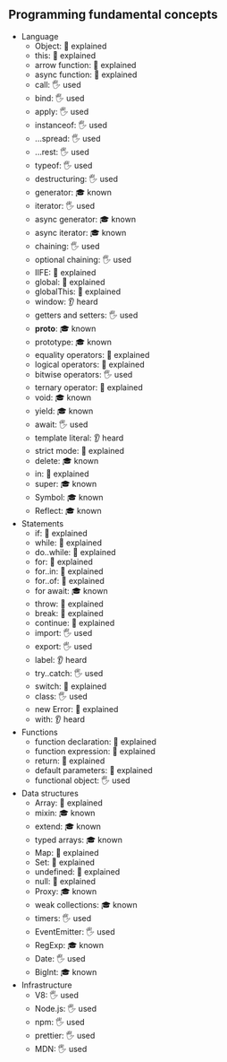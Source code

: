 ## Programming fundamental concepts

- Language
  - Object: 🙋 explained
  - this: 🙋 explained
  - arrow function: 🙋 explained
  - async function: 🙋 explained
  - call: 🖐️ used
  - bind: 🖐️ used
  - apply: 🖐️ used
  - instanceof: 🖐️ used
  - ...spread: 🖐️ used
  - ...rest: 🖐️ used
  - typeof: 🖐️ used
  - destructuring: 🖐️ used
  - generator: 🎓 known
  - iterator: 🖐️ used
  - async generator: 🎓 known
  - async iterator: 🎓 known
  - chaining: 🖐️ used
  - optional chaining: 🖐️ used
  - IIFE: 🙋 explained
  - global: 🙋 explained
  - globalThis: 🙋 explained
  - window: 👂 heard
  - getters and setters: 🖐️ used
  - __proto__: 🎓 known
  - prototype: 🎓 known
  - equality operators: 🙋 explained
  - logical operators: 🙋 explained
  - bitwise operators: 🖐️ used
  - ternary operator: 🙋 explained
  - void: 🎓 known
  - yield: 🎓 known
  - await: 🖐️ used
  - template literal: 👂 heard
  - strict mode: 🙋 explained
  - delete: 🎓 known
  - in: 🙋 explained
  - super: 🎓 known
  - Symbol: 🎓 known
  - Reflect: 🎓 known
- Statements
  - if: 🙋 explained
  - while: 🙋 explained
  - do..while: 🙋 explained
  - for: 🙋 explained
  - for..in: 🙋 explained
  - for..of: 🙋 explained
  - for await: 🎓 known
  - throw: 🙋 explained
  - break: 🙋 explained
  - continue: 🙋 explained
  - import: 🖐️ used
  - export: 🖐️ used
  - label: 👂 heard
  - try..catch: 🖐️ used
  - switch: 🙋 explained
  - class: 🖐️ used
  - new Error: 🙋 explained
  - with: 👂 heard
- Functions
  - function declaration: 🙋 explained
  - function expression: 🙋 explained
  - return: 🙋 explained
  - default parameters: 🙋 explained
  - functional object: 🖐️ used
- Data structures
  - Array: 🙋 explained
  - mixin: 🎓 known
  - extend: 🎓 known
  - typed arrays: 🎓 known
  - Map: 🙋 explained
  - Set: 🙋 explained
  - undefined: 🙋 explained
  - null: 🙋 explained
  - Proxy: 🎓 known
  - weak collections: 🎓 known
  - timers: 🖐️ used
  - EventEmitter: 🖐️ used
  - RegExp: 🎓 known
  - Date: 🖐️ used
  - BigInt: 🎓 known
- Infrastructure
  - V8: 🖐️ used
  - Node.js: 🖐️ used
  - npm: 🖐️ used
  - prettier: 🖐️ used
  - MDN: 🖐️ used
